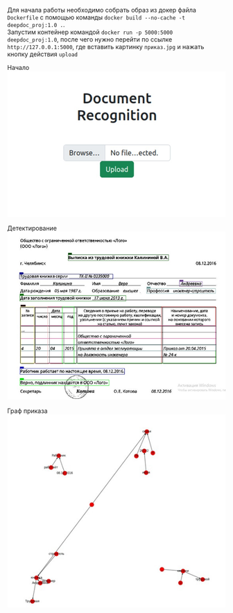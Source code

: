 Для начала работы необходимо собрать образ из докер файла `Dockerfile` с помощью команды `docker build --no-cache -t deepdoc_proj:1.0 .`.  
Запустим контейнер командой `docker run -p 5000:5000 deepdoc_proj:1.0`, после чего нужно перейти по ссылке `http://127.0.0.1:5000`, где вставить картинку `приказ.jpg` и нажать кнопку действия `upload`  

Начало
![главная](https://github.com/sheka00/ml_container/blob/main/%D0%B3%D0%BB%D0%B0%D0%B2%D0%BD%D0%B0%D1%8F.jpg)  

Детектирование 
![детектирование элементов](https://github.com/sheka00/ml_container/blob/main/%D0%B4%D0%B5%D1%82%D0%B5%D0%BA%D1%82%D0%B8%D1%80%D0%BE%D0%B2%D0%B0%D0%BD%D0%B8%D0%B5%20%D1%8D%D0%BB%D0%B5%D0%BC%D0%B5%D0%BD%D1%82%D0%BE%D0%B2.jpg)  

Граф приказа
![граф](https://github.com/sheka00/ml_container/blob/main/%D0%B3%D1%80%D0%B0%D1%84.jpg)
